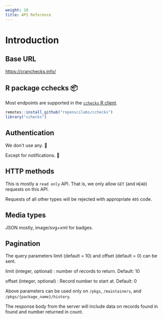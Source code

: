 ```yaml
---
weight: 10
title: API Reference
---
```


# Introduction

## Base URL

<https://cranchecks.info/>

## R package cchecks :package:

Most endpoints are supported in the [`cchecks` R client](https://docs.ropensci.org/cchecks/).

```r
remotes::install_github("ropenscilabs/cchecks")
library("cchecks")
```

## Authentication

We don't use any. :beers:

Except for notifications.  :postbox:

## HTTP methods

This is mostly a `read only` API. That is, we only allow `GET` (and `HEAD`) requests on this API.

Requests of all other types will be rejected with appropriate `405` code.

## Media types

JSON mostly, image/svg+xml for badges.

## Pagination

The query parameters limit (default = 10) and offset (default = 0) can be sent.

limit (integer, optional)
: number of records to return. Default: 10


offset (integer, optional)
: Record number to start at. Default: 0

Above parameters can be used only on `/pkgs`, `/maintainers`, and `/pkgs/{package_name}/history`.

The response body from the server will include data on records found in found and number returned in count.